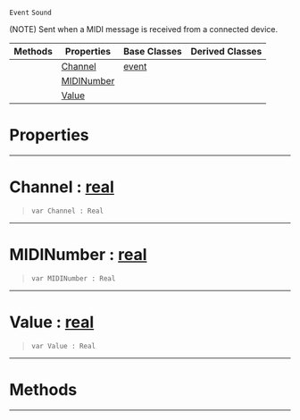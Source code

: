  `Event` `Sound`



(NOTE) Sent when a MIDI message is received from a connected device.

|Methods|Properties|Base Classes|Derived Classes|
|---|---|---|---|
| |[ Channel](https://github.com/ZilchEngine/ZilchDocs/blob/master/code_reference/class_reference/midievent.markdown#channel-zilch-engine-docu)|[event](https://github.com/ZilchEngine/ZilchDocs/blob/master/code_reference/class_reference/event.markdown)| |
| |[ MIDINumber](https://github.com/ZilchEngine/ZilchDocs/blob/master/code_reference/class_reference/midievent.markdown#midinumber-zilch-engine-d)| | |
| |[ Value](https://github.com/ZilchEngine/ZilchDocs/blob/master/code_reference/class_reference/midievent.markdown#value-zilch-engine-docume)| | |


 #  Properties


---  
 #  Channel : [real](https://github.com/ZilchEngine/ZilchDocs/blob/master/code_reference/nada_base_types/real.markdown)

> 
> ``` lang=cpp, name=Nada
> var Channel : Real


---  
 #  MIDINumber : [real](https://github.com/ZilchEngine/ZilchDocs/blob/master/code_reference/nada_base_types/real.markdown)

> 
> ``` lang=cpp, name=Nada
> var MIDINumber : Real


---  
 #  Value : [real](https://github.com/ZilchEngine/ZilchDocs/blob/master/code_reference/nada_base_types/real.markdown)

> 
> ``` lang=cpp, name=Nada
> var Value : Real


---  
 #  Methods


---  
 

 